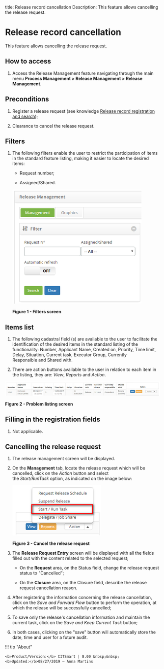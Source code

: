 title: Release record cancellation
Description: This feature allows cancelling the release request.

# Release record cancellation

This feature allows cancelling the release request.

How to access
-------------

1.  Access the Release Management feature navigating through the main
    menu **Process Management > Release Management > Release Management**.

Preconditions
-------------

1.  Register a release request (see knowledge [Release record registration and
    search][1]);

2.  Clearance to cancel the release request.

Filters
-------

1.  The following filters enable the user to restrict the participation of items
    in the standard feature listing, making it easier to locate the desired
    items:

    - Request number;

    - Assigned/Shared.

    ![figure](images/cancellation-1.png)

    **Figure 1 - Filters screen**

Items list
----------

1.  The following cadastral field (s) are available to the user to facilitate
    the identification of the desired items in the standard listing of the
    functionality: Number, Applicant Name, Created on, Priority, Time limit,
    Delay, Situation, Current task, Executor Group, Currently
    Responsible and Shared with.

2.  There are action buttons available to the user in relation to each item in
    the listing, they are: *View*, *Reports* and *Action*.

![figure](images/cancellation-2.png)

**Figure 2 - Problem listing screen**

Filling in the registration fields
----------------------------------

1.  Not applicable.

Cancelling the release request
------------------------------

1.  The release management screen will be displayed.

2.  On the **Management** tab, locate the release request which will be
    cancelled, click on the *Action* button and select
    the *Start/RunTask* option, as indicated on the image below:

    ![figure](images/cancellation-3.png)
   
    **Figure 3 - Cancel the release request**

3.  The **Release Request Entry** screen will be displayed with all the fields
    filled out with the content related to the selected request;

    - On the **Request** area, on the Status field, change the release request status to "Cancelled";

    - On the **Closure** area, on the Closure field, describe the release request cancellation reason.

4.  After registering the information concerning the release cancellation, click
    on the *Save and Forward Flow* button to perform the operation, at which the
    release will be successfully cancelled;

5.  To save only the release's cancellation information and maintain the current
    task, click on the *Save and Keep Current* *Task* button;

6.  In both cases, clicking on the "save" button will automatically store the
    date, time and user for a future audit.

[1]:/en-us/citsmart-platform-7/processes/release/requisition.html

!!! tip "About"

    <b>Product/Version:</b> CITSmart | 8.00 &nbsp;&nbsp;
    <b>Updated:</b>08/27/2019 – Anna Martins
